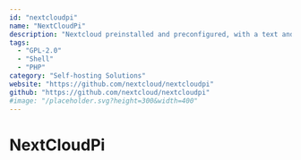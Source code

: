 ```yaml
---
id: "nextcloudpi"
name: "NextCloudPi"
description: "Nextcloud preinstalled and preconfigured, with a text and web management interface and all the tools needed to self host private data. With installation images for Raspberry Pi, Odroid, Rock64, Docker, and a curl installer for Armbian/Debian."
tags:
  - "GPL-2.0"
  - "Shell"
  - "PHP"
category: "Self-hosting Solutions"
website: "https://github.com/nextcloud/nextcloudpi"
github: "https://github.com/nextcloud/nextcloudpi"
#image: "/placeholder.svg?height=300&width=400"
---
```


# NextCloudPi
